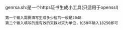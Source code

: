genrsa.sh:是一个https证书生成小工具(只适用于openssl)
```
第一个输入需要填写生成多少位的一般是2048
第二个输入填写的是有效的天数以天为单位，如50年输入18250即可
```
